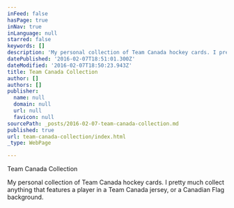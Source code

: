 ```yaml
---
inFeed: false
hasPage: true
inNav: true
inLanguage: null
starred: false
keywords: []
description: 'My personal collection of Team Canada hockey cards. I pretty much collect anything that features a player in a Team Canada jersey, or a Canadian Flag background.'
datePublished: '2016-02-07T18:51:01.300Z'
dateModified: '2016-02-07T18:50:23.943Z'
title: Team Canada Collection
author: []
authors: []
publisher:
  name: null
  domain: null
  url: null
  favicon: null
sourcePath: _posts/2016-02-07-team-canada-collection.md
published: true
url: team-canada-collection/index.html
_type: WebPage

---
```

Team Canada Collection

My personal collection of Team Canada hockey cards. I pretty much collect anything that features a player in a Team Canada jersey, or a Canadian Flag background.